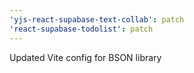 ```yaml
---
'yjs-react-supabase-text-collab': patch
'react-supabase-todolist': patch
---
```


Updated Vite config for BSON library
